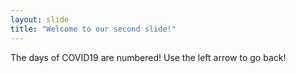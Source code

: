 ```yaml
---
layout: slide
title: "Welcome to our second slide!"
---
```

The days of COVID19 are numbered!
Use the left arrow to go back!
